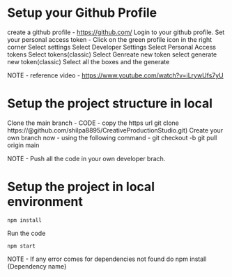 # Setup your Github Profile
create a github profile - https://github.com/
Login to  your github profile.
Set your personal access token - 
    Click on the green profile icon in the right corner
    Select settings
    Select Developer Settings
    Select Personal Access tokens
    Select tokens(classic)
    Select Genreate new token
    select generate new token(classic)
    Select all the boxes and the generate 

NOTE - reference video - https://www.youtube.com/watch?v=iLrywUfs7yU
    
# Setup the project structure in local
Clone the  main branch - CODE - copy the https url
    git clone https://<Personal access token>@github.com/shilpa8895/CreativeProductionStudio.git)
Create your own branch now - using the following command - 
    git checkout -b <branch Name>
    git pull origin main
    
NOTE -  Push all the code in your own developer brach.

# Setup the project in local environment
    npm install 

Run the code 
    
    npm start 
    
NOTE - If any error comes for dependencies not found do npm install {Dependency name}



